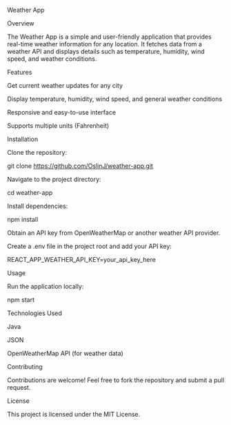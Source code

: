 Weather App

Overview

The Weather App is a simple and user-friendly application that provides real-time weather information for any location. It fetches data from a weather API and displays details such as temperature, humidity, wind speed, and weather conditions.

Features

Get current weather updates for any city

Display temperature, humidity, wind speed, and general weather conditions

Responsive and easy-to-use interface

Supports multiple units (Fahrenheit)

Installation

Clone the repository:

git clone https://github.com/OslinJ/weather-app.git

Navigate to the project directory:

cd weather-app

Install dependencies:

npm install

Obtain an API key from OpenWeatherMap or another weather API provider.

Create a .env file in the project root and add your API key:

REACT_APP_WEATHER_API_KEY=your_api_key_here

Usage

Run the application locally:

npm start

Technologies Used

Java

JSON

OpenWeatherMap API (for weather data)

Contributing

Contributions are welcome! Feel free to fork the repository and submit a pull request.

License

This project is licensed under the MIT License.

